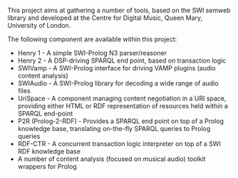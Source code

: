 This project aims at gathering a number of tools, based on the SWI semweb library and developed at the Centre for Digital Music, Queen Mary, University of London.

The following component are available within this project:

  * Henry 1 - A simple SWI-Prolog N3 parser/reasoner
  * Henry 2 - A DSP-driving SPARQL end point, based on transaction logic
  * SWIVamp - A SWI-Prolog interface for driving VAMP plugins (audio content analysis)
  * SWIAudio - A SWI-Prolog library for decoding a wide range of audio files
  * UriSpace - A component managing content negotiation in a URI space, providing either HTML or RDF representation of resources held within a SPARQL end-point
  * P2R (Prolog-2-RDF) - Provides a SPARQL end point on top of a Prolog knowledge base, translating on-the-fly SPARQL queries to Prolog queries
  * RDF-CTR - A concurrent transaction logic interpreter on top of a SWI RDF knowledge base
  * A number of content analysis (focused on musical audio) toolkit wrappers for Prolog